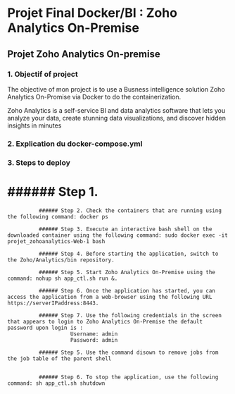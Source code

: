 # Projet Final Docker/BI : Zoho Analytics On-Premise

## Projet Zoho Analytics On-premise

### 1. Objectif of project 

The objective of mon project is to use a Busness intelligence solution Zoho Analytics On-Promise via Docker to do the containerization.

Zoho Analytics is a self-service BI and data analytics software that lets you analyze your data, create stunning data visualizations, and discover hidden insights in minutes

### 2. Explication du docker-compose.yml


### 3. Steps to deploy

#              ###### Step 1. 
              ###### Step 2. Check the containers that are running using the following command: docker ps

              ###### Step 3. Execute an interactive bash shell on the downloaded container using the following command: sudo docker exec -it projet_zohoanalytics-Web-1 bash

              ###### Step 4. Before starting the application, switch to the Zoho/Analytics/bin repository.

              ###### Step 5. Start Zoho Analytics On-Premise using the command: nohup sh app_ctl.sh run &. 

              ###### Step 6. Once the application has started, you can access the application from a web-browser using the following URL https://serverIPaddress:8443.

              ###### Step 7. Use the following credentials in the screen that appears to login to Zoho Analytics On-Premise the default password upon login is :
                        Username: admin
                        Password: admin

              ###### Step 5. Use the command disown to remove jobs from the job table of the parent shell


              ###### Step 6. To stop the application, use the following command: sh app_ctl.sh shutdown




